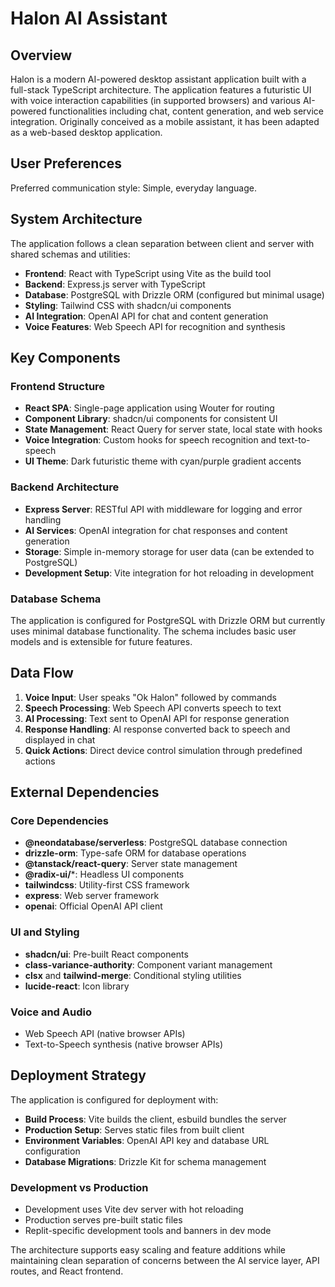 # Halon AI Assistant

## Overview

Halon is a modern AI-powered desktop assistant application built with a full-stack TypeScript architecture. The application features a futuristic UI with voice interaction capabilities (in supported browsers) and various AI-powered functionalities including chat, content generation, and web service integration. Originally conceived as a mobile assistant, it has been adapted as a web-based desktop application.

## User Preferences

Preferred communication style: Simple, everyday language.

## System Architecture

The application follows a clean separation between client and server with shared schemas and utilities:

- **Frontend**: React with TypeScript using Vite as the build tool
- **Backend**: Express.js server with TypeScript
- **Database**: PostgreSQL with Drizzle ORM (configured but minimal usage)
- **Styling**: Tailwind CSS with shadcn/ui components
- **AI Integration**: OpenAI API for chat and content generation
- **Voice Features**: Web Speech API for recognition and synthesis

## Key Components

### Frontend Structure
- **React SPA**: Single-page application using Wouter for routing
- **Component Library**: shadcn/ui components for consistent UI
- **State Management**: React Query for server state, local state with hooks
- **Voice Integration**: Custom hooks for speech recognition and text-to-speech
- **UI Theme**: Dark futuristic theme with cyan/purple gradient accents

### Backend Architecture
- **Express Server**: RESTful API with middleware for logging and error handling
- **AI Services**: OpenAI integration for chat responses and content generation
- **Storage**: Simple in-memory storage for user data (can be extended to PostgreSQL)
- **Development Setup**: Vite integration for hot reloading in development

### Database Schema
The application is configured for PostgreSQL with Drizzle ORM but currently uses minimal database functionality. The schema includes basic user models and is extensible for future features.

## Data Flow

1. **Voice Input**: User speaks "Ok Halon" followed by commands
2. **Speech Processing**: Web Speech API converts speech to text
3. **AI Processing**: Text sent to OpenAI API for response generation
4. **Response Handling**: AI response converted back to speech and displayed in chat
5. **Quick Actions**: Direct device control simulation through predefined actions

## External Dependencies

### Core Dependencies
- **@neondatabase/serverless**: PostgreSQL database connection
- **drizzle-orm**: Type-safe ORM for database operations
- **@tanstack/react-query**: Server state management
- **@radix-ui/***: Headless UI components
- **tailwindcss**: Utility-first CSS framework
- **express**: Web server framework
- **openai**: Official OpenAI API client

### UI and Styling
- **shadcn/ui**: Pre-built React components
- **class-variance-authority**: Component variant management
- **clsx** and **tailwind-merge**: Conditional styling utilities
- **lucide-react**: Icon library

### Voice and Audio
- Web Speech API (native browser APIs)
- Text-to-Speech synthesis (native browser APIs)

## Deployment Strategy

The application is configured for deployment with:

- **Build Process**: Vite builds the client, esbuild bundles the server
- **Production Setup**: Serves static files from built client
- **Environment Variables**: OpenAI API key and database URL configuration
- **Database Migrations**: Drizzle Kit for schema management

### Development vs Production
- Development uses Vite dev server with hot reloading
- Production serves pre-built static files
- Replit-specific development tools and banners in dev mode

The architecture supports easy scaling and feature additions while maintaining clean separation of concerns between the AI service layer, API routes, and React frontend.